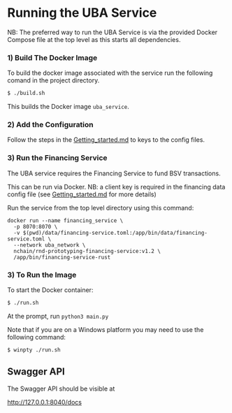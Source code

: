 # Running the UBA Service

NB: The preferred way to run the UBA Service is via the provided Docker Compose file at the top level as this starts all dependencies. 

### 1) Build The Docker Image
To build the docker image associated with the service run the following comand in the project directory.
```bash
$ ./build.sh
```
This builds the Docker image `uba_service`.
### 2) Add the Configuration
Follow the steps in the [Getting_started.md](docs/Getting_started.md) to keys to the config files.

### 3) Run the Financing Service 
The UBA service requires the Financing Service to fund BSV transactions. 

This can be run via Docker.  NB: a client key is required in the financing data config file (see [Getting_started.md](docs/Getting_started.md) for more details)

Run the service from the top level directory using this command:
```
docker run --name financing_service \
  -p 8070:8070 \
  -v $(pwd)/data/financing-service.toml:/app/bin/data/financing-service.toml \
  --network uba_network \
  nchain/rnd-prototyping-financing-service:v1.2 \
  /app/bin/financing-service-rust
  ```


### 3) To Run the Image
To start the Docker container:
```bash
$ ./run.sh
```

At the prompt, run
```python3 main.py```

Note that if you are on a Windows platform you may need to use the following command:
```bash
$ winpty ./run.sh
```

## Swagger API
The Swagger API should be visible at 

http://127.0.0.1:8040/docs


